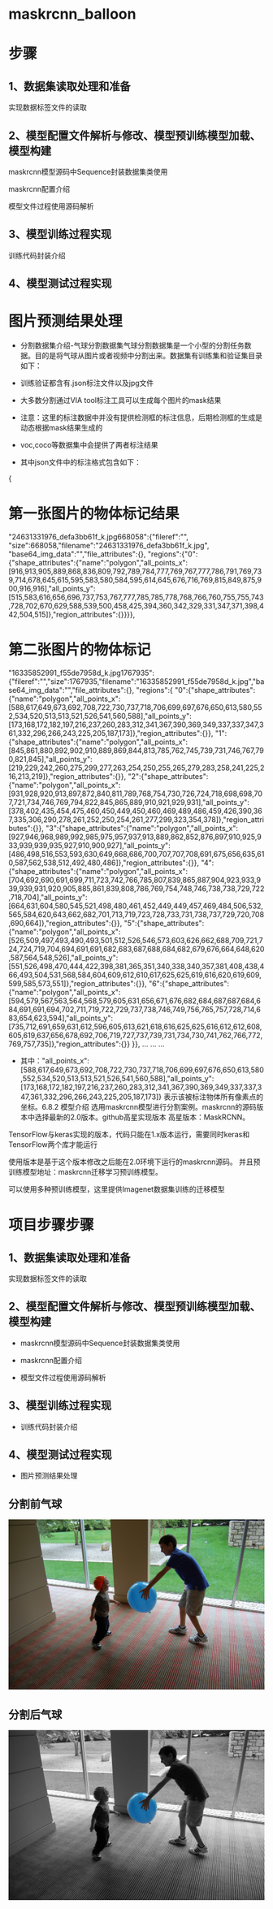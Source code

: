 # maskrcnn_balloon
# 步骤
	
## 1、数据集读取处理和准备

		
实现数据标签文件的读取
	
## 2、模型配置文件解析与修改、模型预训练模型加载、模型构建

		
maskrcnn模型源码中Sequence封装数据集类使用
		
maskrcnn配置介绍
		
模型文件过程使用源码解析
	
## 3、模型训练过程实现

		
训练代码封装介绍
	
## 4、模型测试过程实现

# 图片预测结果处理



* 分割数据集介绍-气球分割数据集气球分割数据集是一个小型的分割任务数据。目的是将气球从图片或者视频中分割出来。数据集有训练集和验证集目录如下：


* 训练验证都含有.json标注文件以及jpg文件

* 大多数分割通过VIA tool标注工具可以生成每个图片的mask结果
		
* 注意：这里的标注数据中并没有提供检测框的标注信息，后期检测框的生成是动态根据mask结果生成的

		
* voc,coco等数据集中会提供了两者标注结果


* 其中json文件中的标注格式包含如下：

{
# 第一张图片的物体标记结果
"24631331976_defa3bb61f_k.jpg668058":{"fileref":"",
"size":668058,"filename":"24631331976_defa3bb61f_k.jpg",
"base64_img_data":"","file_attributes":{},
"regions":{"0":{"shape_attributes":{"name":"polygon","all_points_x":[916,913,905,889,868,836,809,792,789,784,777,769,767,777,786,791,769,739,714,678,645,615,595,583,580,584,595,614,645,676,716,769,815,849,875,900,916,916],"all_points_y":[515,583,616,656,696,737,753,767,777,785,785,778,768,766,760,755,755,743,728,702,670,629,588,539,500,458,425,394,360,342,329,331,347,371,398,442,504,515]},"region_attributes":{}}}},
# 第二张图片的物体标记
"16335852991_f55de7958d_k.jpg1767935":{"fileref":"","size":1767935,"filename":"16335852991_f55de7958d_k.jpg","base64_img_data":"","file_attributes":{},
"regions":{
"0":{"shape_attributes":{"name":"polygon","all_points_x":[588,617,649,673,692,708,722,730,737,718,706,699,697,676,650,613,580,552,534,520,513,513,521,526,541,560,588],"all_points_y":[173,168,172,182,197,216,237,260,283,312,341,367,390,369,349,337,337,347,361,332,296,266,243,225,205,187,173]},"region_attributes":{}},
"1":{"shape_attributes":{"name":"polygon","all_points_x":[845,861,880,892,902,910,889,869,844,813,785,762,745,739,731,746,767,790,821,845],"all_points_y":[219,229,242,260,275,299,277,263,254,250,255,265,279,283,258,241,225,216,213,219]},"region_attributes":{}},
"2":{"shape_attributes":{"name":"polygon","all_points_x":[931,928,920,913,897,872,840,811,789,768,754,730,726,724,718,698,698,707,721,734,746,769,794,822,845,865,889,910,921,929,931],"all_points_y":[378,402,435,454,475,460,450,449,450,460,469,489,486,459,426,390,367,335,306,290,278,261,252,250,254,261,277,299,323,354,378]},"region_attributes":{}},
"3":{"shape_attributes":{"name":"polygon","all_points_x":[927,946,968,989,992,985,975,957,937,913,889,862,852,876,897,910,925,933,939,939,935,927,910,900,927],"all_points_y":[486,498,516,553,593,630,649,668,686,700,707,707,708,691,675,656,635,610,587,562,538,512,492,480,486]},"region_attributes":{}},
"4":{"shape_attributes":{"name":"polygon","all_points_x":[704,692,690,691,699,711,723,742,766,785,807,839,865,887,904,923,933,939,939,931,920,905,885,861,839,808,786,769,754,748,746,738,738,729,722,718,704],"all_points_y":[664,631,604,580,545,521,498,480,461,452,449,449,457,469,484,506,532,565,584,620,643,662,682,701,713,719,723,728,733,731,738,737,729,720,708,690,664]},"region_attributes":{}},
"5":{"shape_attributes":{"name":"polygon","all_points_x":[526,509,497,493,490,493,501,512,526,546,573,603,626,662,688,709,721,724,724,719,704,694,691,691,682,683,687,688,684,682,679,676,664,648,620,587,564,548,526],"all_points_y":[551,526,498,470,444,422,398,381,365,351,340,338,340,357,381,408,438,466,493,504,531,568,584,604,609,612,610,617,625,625,619,616,620,619,609,599,585,573,551]},"region_attributes":{}},
"6":{"shape_attributes":{"name":"polygon","all_points_x":[594,579,567,563,564,568,579,605,631,656,671,676,682,684,687,687,684,684,691,691,694,702,711,719,722,729,737,738,746,749,756,765,757,728,714,683,654,623,594],"all_points_y":[735,712,691,659,631,612,596,605,613,621,618,616,625,625,616,612,612,608,605,619,637,656,678,692,706,719,727,737,739,731,734,730,741,762,766,772,769,757,735]},"region_attributes":{}}
}},
...
...
...
* 其中："all_points_x":[588,617,649,673,692,708,722,730,737,718,706,699,697,676,650,613,580,552,534,520,513,513,521,526,541,560,588],"all_points_y":[173,168,172,182,197,216,237,260,283,312,341,367,390,369,349,337,337,347,361,332,296,266,243,225,205,187,173]}
表示该被标注物体所有像素点的坐标。6.8.2 模型介绍
选用maskrcnn模型进行分割案例。maskrcnn的源码版本中选择最新的2.0版本。github高星实现版本
高星版本：MaskRCNN。

TensorFlow与keras实现的版本，代码只能在1.x版本运行，需要同时keras和TensorFlow两个库才能运行


使用版本是基于这个版本修改之后能在2.0环境下运行的maskrcnn源码。
并且预训练模型地址：maskrcnn迁移学习预训练模型。
	
可以使用多种预训练模型，这里提供Imagenet数据集训练的迁移模型

# 项目步骤步骤
	
## 1、数据集读取处理和准备

		
实现数据标签文件的读取
	
## 2、模型配置文件解析与修改、模型预训练模型加载、模型构建

	
* maskrcnn模型源码中Sequence封装数据集类使用
		
* maskrcnn配置介绍
	
* 模型文件过程使用源码解析

## 3、模型训练过程实现
	
* 训练代码封装介绍

## 4、模型测试过程实现

* 图片预测结果处理




## 分割前气球

![2917282960_06beee649a_b.jpg](https://github.com/liuchenyang33/maskrcnn_balloon/blob/master/images/2917282960_06beee649a_b.jpg)
## 分割后气球

![segment_2917282960_06beee649a_b.jpg](https://github.com/liuchenyang33/maskrcnn_balloon/blob/master/images/segment_2917282960_06beee649a_b.jpg)
